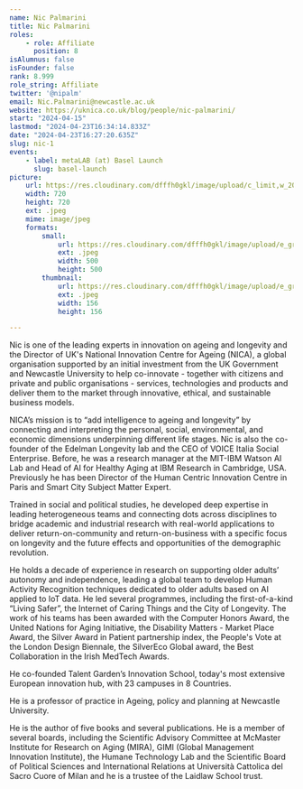 ```yaml
---
name: Nic Palmarini
title: Nic Palmarini
roles:
    - role: Affiliate
      position: 8
isAlumnus: false
isFounder: false
rank: 8.999
role_string: Affiliate
twitter: '@nipalm'
email: Nic.Palmarini@newcastle.ac.uk
website: https://uknica.co.uk/blog/people/nic-palmarini/
start: "2024-04-15"
lastmod: "2024-04-23T16:34:14.833Z"
date: "2024-04-23T16:27:20.635Z"
slug: nic-1
events:
    - label: metaLAB (at) Basel Launch
      slug: basel-launch
picture:
    url: https://res.cloudinary.com/dfffh0gkl/image/upload/c_limit,w_2000,h_2000/e_grayscale/v1713889520/Palmarini_2019_col_wide_720x720_40f9ec3fd9.jpg
    width: 720
    height: 720
    ext: .jpeg
    mime: image/jpeg
    formats:
        small:
            url: https://res.cloudinary.com/dfffh0gkl/image/upload/e_grayscale/v1713889522/small_Palmarini_2019_col_wide_720x720_40f9ec3fd9.jpg
            ext: .jpeg
            width: 500
            height: 500
        thumbnail:
            url: https://res.cloudinary.com/dfffh0gkl/image/upload/e_grayscale/v1713889521/thumbnail_Palmarini_2019_col_wide_720x720_40f9ec3fd9.jpg
            ext: .jpeg
            width: 156
            height: 156

---
```

Nic is one of the leading experts in innovation on ageing and longevity and the Director of UK's National Innovation Centre for Ageing (NICA), a global organisation supported by an initial investment from the UK Government and Newcastle University to help co-innovate - together with citizens and private and public organisations - services, technologies and products and deliver them to the market through innovative, ethical, and sustainable business models.

NICA’s mission is to “add intelligence to ageing and longevity” by connecting and interpreting the personal, social, environmental, and economic dimensions underpinning different life stages.  Nic is also the co-founder of the Edelman Longevity lab and the CEO of VOICE Italia Social Enterprise. Before, he was a research manager at the MIT-IBM Watson AI Lab and Head of AI for Healthy Aging at IBM Research in Cambridge, USA. Previously he has been Director of the Human Centric Innovation Centre in Paris and Smart City Subject Matter Expert.

Trained in social and political studies, he developed deep expertise in leading heterogeneous teams and connecting dots across disciplines to bridge academic and industrial research with real-world applications to deliver return-on-community and return-on-business with a specific focus on longevity and the future effects and opportunities of the demographic revolution.

He holds a decade of experience in research on supporting older adults’ autonomy and independence, leading a global team to develop Human Activity Recognition techniques dedicated to older adults based on AI applied to IoT data. He led several programmes, including the first-of-a-kind “Living Safer”, the Internet of Caring Things and the City of Longevity.  The work of his teams has been awarded with the Computer Honors Award, the United Nations for Aging Initiative, the Disability Matters - Market Place Award, the Silver Award in Patient partnership index, the People's Vote at the London Design Biennale, the SilverEco Global award, the Best Collaboration in the Irish MedTech Awards.

He co-founded Talent Garden’s Innovation School, today's most extensive European innovation hub, with 23 campuses in 8 Countries.

He is a professor of practice in Ageing, policy and planning at Newcastle University.

He is the author of five books and several publications. He is a member of several boards, including the Scientific Advisory Committee at McMaster Institute for Research on Aging (MIRA), GIMI (Global Management Innovation Institute), the Humane Technology Lab and the Scientific Board of Political Sciences and International Relations at Università Cattolica del Sacro Cuore of Milan and he is a trustee of the Laidlaw School trust.